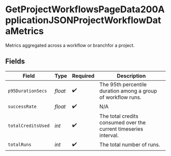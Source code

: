 # GetProjectWorkflowsPageData200ApplicationJSONProjectWorkflowDataMetrics

Metrics aggregated across a workflow or branchfor a project.


## Fields

| Field                                                            | Type                                                             | Required                                                         | Description                                                      |
| ---------------------------------------------------------------- | ---------------------------------------------------------------- | ---------------------------------------------------------------- | ---------------------------------------------------------------- |
| `p95DurationSecs`                                                | *float*                                                          | :heavy_check_mark:                                               | The 95th percentile duration among a group of workflow runs.     |
| `successRate`                                                    | *float*                                                          | :heavy_check_mark:                                               | N/A                                                              |
| `totalCreditsUsed`                                               | *int*                                                            | :heavy_check_mark:                                               | The total credits consumed over the current timeseries interval. |
| `totalRuns`                                                      | *int*                                                            | :heavy_check_mark:                                               | The total number of runs.                                        |